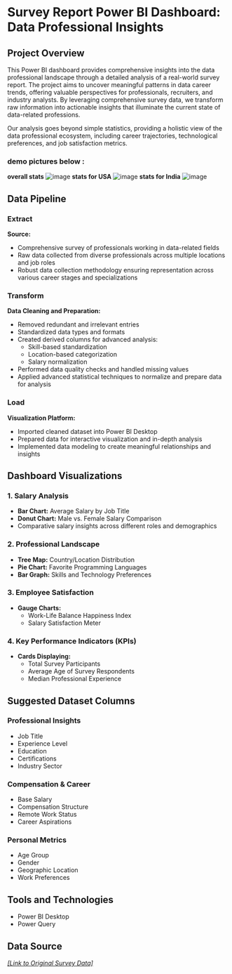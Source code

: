 # Survey Report Power BI Dashboard: Data Professional Insights

## Project Overview
This Power BI dashboard provides comprehensive insights into the data professional landscape through a detailed analysis of a real-world survey report. The project aims to uncover meaningful patterns in data career trends, offering valuable perspectives for professionals, recruiters, and industry analysts. By leveraging comprehensive survey data, we transform raw information into actionable insights that illuminate the current state of data-related professions.

Our analysis goes beyond simple statistics, providing a holistic view of the data professional ecosystem, including career trajectories, technological preferences, and job satisfaction metrics.

### demo pictures below :

**overall stats** 
![image](https://github.com/user-attachments/assets/745f619a-0417-495a-ad65-d5afff2c8a1d)
**stats for USA** 
![image](https://github.com/user-attachments/assets/e2b8044f-c198-4faf-bed6-9f8a3d9e82f7)
**stats for India** 
![image](https://github.com/user-attachments/assets/c2956382-c004-4610-a4a6-98b6d81efcb3)

## Data Pipeline

### Extract
**Source:** 
- Comprehensive survey of professionals working in data-related fields
- Raw data collected from diverse professionals across multiple locations and job roles
- Robust data collection methodology ensuring representation across various career stages and specializations

### Transform
**Data Cleaning and Preparation:**
- Removed redundant and irrelevant entries
- Standardized data types and formats
- Created derived columns for advanced analysis:
  - Skill-based standardization
  - Location-based categorization
  - Salary normalization
- Performed data quality checks and handled missing values
- Applied advanced statistical techniques to normalize and prepare data for analysis

### Load
**Visualization Platform:** 
- Imported cleaned dataset into Power BI Desktop
- Prepared data for interactive visualization and in-depth analysis
- Implemented data modeling to create meaningful relationships and insights
## Dashboard Visualizations

### 1. Salary Analysis
- **Bar Chart:** Average Salary by Job Title
- **Donut Chart:** Male vs. Female Salary Comparison
- Comparative salary insights across different roles and demographics

### 2. Professional Landscape
- **Tree Map:** Country/Location Distribution
- **Pie Chart:** Favorite Programming Languages
- **Bar Graph:** Skills and Technology Preferences

### 3. Employee Satisfaction
- **Gauge Charts:**
  - Work-Life Balance Happiness Index
  - Salary Satisfaction Meter

### 4. Key Performance Indicators (KPIs)
- **Cards Displaying:**
  - Total Survey Participants
  - Average Age of Survey Respondents
  - Median Professional Experience

## Suggested Dataset Columns

### Professional Insights
- Job Title
- Experience Level
- Education
- Certifications
- Industry Sector


### Compensation & Career
- Base Salary
- Compensation Structure
- Remote Work Status
- Career Aspirations

### Personal Metrics
- Age Group
- Gender
- Geographic Location
- Work Preferences

## Tools and Technologies
- Power BI Desktop
- Power Query

## Data Source
[*[Link to Original Survey Data]*](https://github.com/AlexTheAnalyst/Power-BI/blob/main/Power%20BI%20-%20Final%20Project.xlsx)


